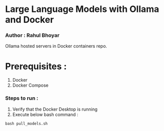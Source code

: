 # Large Language Models  with Ollama and Docker
### Author : Rahul Bhoyar

Ollama hosted servers in Docker containers repo.

# Prerequisites : 
1. Docker
2. Docker Compose

### Steps to run :

1. Verify that the Docker Desktop is running
2. Execute below bash command :

```
bash pull_models.sh
```
